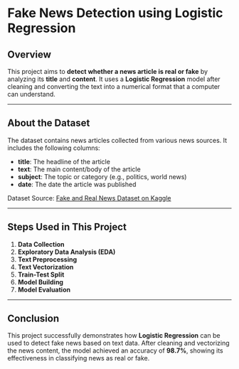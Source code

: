 # Fake News Detection using Logistic Regression

## Overview  
This project aims to **detect whether a news article is real or fake** by analyzing its **title** and **content**. It uses a **Logistic Regression** model after cleaning and converting the text into a numerical format that a computer can understand.

---

## About the Dataset  
The dataset contains news articles collected from various news sources. It includes the following columns:

- **title**: The headline of the article  
- **text**: The main content/body of the article  
- **subject**: The topic or category (e.g., politics, world news)  
- **date**: The date the article was published  

Dataset Source: [Fake and Real News Dataset on Kaggle](https://www.kaggle.com/datasets/clmentbisaillon/fake-and-real-news-dataset)

---

## Steps Used in This Project  

1. **Data Collection**  
2. **Exploratory Data Analysis (EDA)**  
3. **Text Preprocessing**  
4. **Text Vectorization**  
5. **Train-Test Split**  
6. **Model Building**  
7. **Model Evaluation**

---

## Conclusion  
This project successfully demonstrates how **Logistic Regression** can be used to detect fake news based on text data. After cleaning and vectorizing the news content, the model achieved an accuracy of **98.7%**, showing its effectiveness in classifying news as real or fake.

